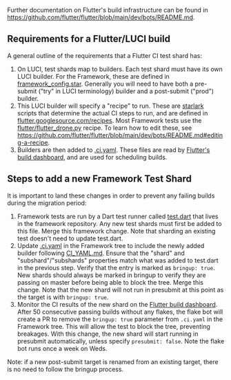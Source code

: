 Further documentation on Flutter's build infrastructure can be found in
<https://github.com/flutter/flutter/blob/main/dev/bots/README.md>.

## Requirements for a Flutter/LUCI build

A general outline of the requirements that a Flutter CI test shard has:

1. On LUCI, test shards map to builders. Each test shard must have its own LUCI
   builder. For the Framework, these are defined in
   [framework_config.star](https://flutter.googlesource.com/infra/+/refs/heads/main/config/framework_config.star).
   Generally you will need to have both a pre-submit ("try" in LUCI terminology)
   builder and a post-submit ("prod") builder.
1. This LUCI builder will specify a "recipe" to run. These are
   [starlark](https://github.com/bazelbuild/starlark) scripts that determine the
   actual CI steps to run, and are defined in
   [flutter.googlesource.com/recipes](https://flutter.googlesource.com/recipes).
   Most Framework tests use the
   [flutter/flutter_drone.py](https://flutter.googlesource.com/recipes/+/refs/heads/main/recipes/flutter/flutter_drone.py)
   recipe. To learn how to edit these, see
   <https://github.com/flutter/flutter/blob/main/dev/bots/README.md#editing-a-recipe>.
1. Builders are then added to
   [.ci.yaml](https://github.com/flutter/flutter/blob/main/.ci.yaml). These
   files are read by
   [Flutter's build dashboard](https://flutter-dashboard.appspot.com/#/build),
   and are used for scheduling builds.

## Steps to add a new Framework Test Shard

It is important to land these changes in order to prevent any failing builds
during the migration period:

1. Framework tests are run by a Dart test runner called
   [test.dart](https://github.com/flutter/flutter/blob/main/dev/bots/test.dart)
   that lives in the framework repository. Any new test shards must first be
   added to this file. Merge this framework change. Note that sharding an
   existing test doesn't need to update test.dart.
1. Update [.ci.yaml](https://github.com/flutter/flutter/blob/main/.ci.yaml) in
   the Framework tree to include the newly added builder following
   [CI_YAML.md](https://github.com/flutter/cocoon/blob/main/CI_YAML.md#adding-new-targets).
   Ensure that the "shard" and "subshard"/"subshards" properties match what was
   added to test.dart in the previous step. Verify that the entry is marked as
   `bringup: true`. New shards should always be marked in bringup to verify they
   are passing on master before being able to block the tree. Merge this change.
   Note that the new shard will not run in presubmit at this point as the target
   is with `bringup: true`.
1. Monitor the CI results of the new shard on the
   [Flutter build dashboard](https://flutter-dashboard.appspot.com/#/build).
   After 50 consecutive passing builds without any flakes, the flake bot will
   create a PR to remove the `bringup: true` parameter from `.ci.yaml` in the
   Framework tree. This will allow the test to block the tree, preventing
   breakages. With this change, the new shard will start running in presubmit
   automatically, unless specify `presubmit: false`. Note the flake bot runs
   once a week on Weds.

Note: if a new post-submit target is renamed from an existing target, there is
no need to follow the bringup process.
